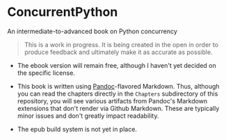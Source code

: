 # ConcurrentPython
An intermediate-to-advanced book on Python concurrency

> This is a work in progress. It is being created in the open in order to produce feedback and
> ultimately make it as accurate as possible.

* The ebook version will remain free, although I haven't yet decided on the specific license.

* This book is written using [Pandoc](http://pandoc.org/)-flavored Markdown. Thus, although you can read the chapters
  directly in the `Chapters` subdirectory of this repository, you will see various artifacts from Pandoc's Markdown
  extensions that don't render via Github Markdown. These are typically minor issues and don't greatly impact readability.

* The epub build system is not yet in place.
